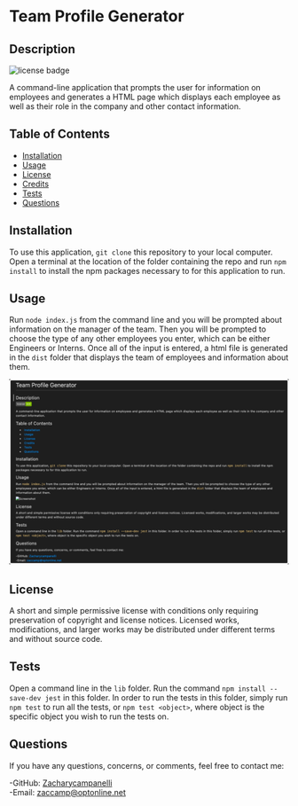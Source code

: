 # Team Profile Generator

## Description

![license badge](https://img.shields.io/badge/license-mit-green)

A command-line application that prompts the user for information on employees and generates a HTML page which displays each employee as well as their role in the company and other contact information.

## Table of Contents

- [Installation](#Installation)
- [Usage](#Usage)
- [License](#License)
- [Credits](#Credits)
- [Tests](#Tests)
- [Questions](#Questions)

## Installation

To use this application, `git clone` this repository to your local computer. Open a terminal at the location of the folder containing the repo and run `npm install` to install the npm packages necessary to for this application to run.

## Usage

Run `node index.js` from the command line and you will be prompted about information on the manager of the team. Then you will be prompted to choose the type of any other employees you enter, which can be either Engineers or Interns. Once all of the input is entered, a html file is generated in the `dist` folder that displays the team of employees and information about them.

![Screenshot](dist/assets/images/Screenshot_1.png)

## License

A short and simple permissive license with conditions only requiring preservation of copyright and license notices. Licensed works, modifications, and larger works may be distributed under different terms and without source code.

## Tests

Open a command line in the `lib` folder. Run the command `npm install --save-dev jest` in this folder. In order to run the tests in this folder, simply run `npm test` to run all the tests, or `npm test <object>`, where object is the specific object you wish to run the tests on.

## Questions

If you have any questions, concerns, or comments, feel free to contact me:

-GitHub: [Zacharycampanelli](https://github.com/Zacharycampanelli)  
-Email: [zaccamp@optonline.net](mailto:zaccamp@optonline.net)
